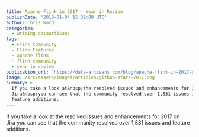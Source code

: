```yaml
---
title: Apache Flink in 2017 - Year in Review
publishDate: '2018-01-04 15:39:08 UTC'
author: Chris Ward
categories:
  - writing dataartisans
tags:
  - Flink Community
  - Flink Features
  - apache flink
  - flink community
  - year in review
publication_url: 'https://data-artisans.com/blog/apache-flink-in-2017-year-in-review'
image: /src/assets/images/articles/github-stats-2017.png
summary: >-
  If you take a look at&nbsp;the resolved issues and enhancements for 2017 on
  Jira&nbsp;you can see that the community resolved over 1,831 issues and
  feature additions.
---
```

If you take a look at&nbsp;the resolved issues and enhancements for 2017 on Jira&nbsp;you can see that the community resolved over 1,831 issues and feature additions.

